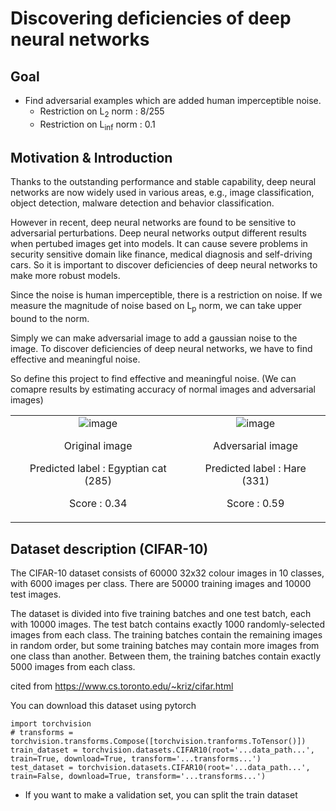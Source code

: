 # Discovering deficiencies of deep neural networks
## Goal
- Find adversarial examples which are added human imperceptible noise.
  - Restriction on L<sub>2</sub> norm : 8/255
  - Restriction on L<sub>inf</sub> norm : 0.1

## Motivation & Introduction
Thanks to the outstanding performance and stable capability, deep neural networks are now widely used in various areas, e.g., image classification, object detection, malware detection and behavior classification.

However in recent, deep neural networks are found to be sensitive to adversarial perturbations. Deep neural networks output different results when pertubed images get into models. It can cause severe problems in security sensitive domain like finance, medical diagnosis and self-driving cars. So it is important to discover deficiencies of deep neural networks to make more robust models.

Since the noise is human imperceptible, there is a restriction on noise. If we measure the magnitude of noise based on L<sub>p</sub> norm, we can take upper bound to the norm.

Simply we can make adversarial image to add a gaussian noise to the image. To discover deficiencies of deep neural networks, we have to find effective and meaningful noise.

So define this project to find effective and meaningful noise. (We can comapre results by estimating accuracy of normal images and adversarial images)

<table width="100%">
 <td align="center">
  <img alt="image" src="https://github.com/seungguJ/NNproject_KU/assets/127372942/9b1e80e2-a176-49af-abcd-9be49d8d911c"/>
  <p>Original image
  
  Predicted label : Egyptian cat (285)

  Score : 0.34
  </p>
 </td>
 <td align="center">
  <img alt="image" src="https://github.com/seungguJ/NNproject_KU/assets/127372942/e34b9567-36bb-4a22-9c0d-ab0b8eae90f6"/>
  <p>Adversarial image

  Predicted label : Hare (331)

  Score : 0.59
  </p>
 </td>
</table>

## Dataset description (CIFAR-10)
The CIFAR-10 dataset consists of 60000 32x32 colour images in 10 classes, with 6000 images per class. There are 50000 training images and 10000 test images.

The dataset is divided into five training batches and one test batch, each with 10000 images. The test batch contains exactly 1000 randomly-selected images from each class. The training batches contain the remaining images in random order, but some training batches may contain more images from one class than another. Between them, the training batches contain exactly 5000 images from each class.

cited from https://www.cs.toronto.edu/~kriz/cifar.html

You can download this dataset using pytorch

    import torchvision
    # transforms = torchvision.transforms.Compose([torchvision.tranforms.ToTensor()])
    train_dataset = torchvision.datasets.CIFAR10(root='...data_path...', train=True, download=True, transform='...transforms...')
    test_dataset = torchvision.datasets.CIFAR10(root='...data_path...', train=False, download=True, transform='...transforms...')

- If you want to make a validation set, you can split the train dataset

